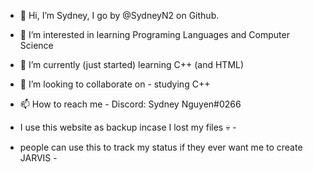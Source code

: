 - 👋 Hi, I’m Sydney, I go by @SydneyN2 on Github.
- 👀 I’m interested in learning Programing Languages and Computer Science
- 🌱 I’m currently (just started) learning C++ (and HTML)
- 💞️ I’m looking to collaborate on - studying C++
- 📫 How to reach me - Discord: Sydney Nguyen#0266
- I use this website as backup incase I lost my files 💀 -

- people can use this to track my status if they ever want me to create JARVIS -

<!---
SydneyN2/SydneyN2 is a ✨ special ✨ repository because its `README.md` (this file) appears on your GitHub profile.
You can click the Preview link to take a look at your changes.
--->
